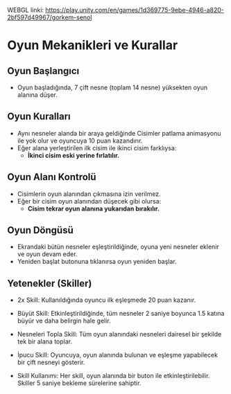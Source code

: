 WEBGL linki:
https://play.unity.com/en/games/1d369775-9ebe-4946-a820-2bf597d49967/gorkem-senol


# Oyun Mekanikleri ve Kurallar

## Oyun Başlangıcı
- Oyun başladığında, 7 çift nesne (toplam 14 nesne) yüksekten oyun alanına düşer.

## Oyun Kuralları
- Aynı nesneler alanda bir araya geldiğinde Cisimler patlama animasyonu ile yok olur ve oyuncuya 10 puan kazandırır.
- Eğer alana yerleştirilen ilk cisim ile ikinci cisim farklıysa:
  - **İkinci cisim eski yerine fırlatılır.**

## Oyun Alanı Kontrolü
- Cisimlerin oyun alanından çıkmasına izin verilmez.
- Eğer bir cisim oyun alanından düşecek gibi olursa:
  - **Cisim tekrar oyun alanına yukarıdan bırakılır.**

## Oyun Döngüsü
- Ekrandaki bütün nesneler eşleştirildiğinde, oyuna yeni nesneler eklenir ve oyun devam eder.
- Yeniden başlat butonuna tıklanırsa oyun yeniden başlar.

## Yetenekler (Skiller)
- 2x Skill:
Kullanıldığında oyuncu ilk eşleşmede 20 puan kazanır.
- Büyüt Skill:
Etkinleştirildiğinde, tüm nesneler 2 saniye boyunca 1.5 katına büyür ve daha belirgin hale gelir.
- Nesneleri Topla Skill:
Tüm oyun alanındaki nesneleri dairesel bir şekilde tek bir alana toplar.
- İpucu Skill:
Oyuncuya, oyun alanında bulunan ve eşleşme yapabilecek bir çift nesneyi gösterir.

- Skill Kullanımı:
Her skill, oyun alanında bir buton ile etkinleştirilebilir.
Skiller 5 saniye bekleme sürelerine sahiptir.

